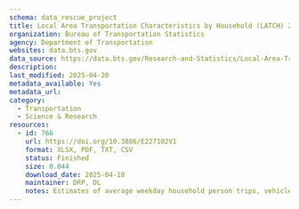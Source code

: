 ```yaml
---
schema: data_rescue_project 
title: Local Area Transportation Characteristics by Household (LATCH) 2009
organization: Bureau of Transportation Statistics
agency: Department of Transportation
websites: data.bts.gov
data_source: https://data.bts.gov/Research-and-Statistics/Local-Area-Transportation-Characteristics-by-House/frme-pssc/about_data
description: 
last_modified: 2025-04-20
metadata_available: Yes
metadata_url: 
category:
  - Transportation 
  - Science & Research 
resources:
  - id: 766
    url: https://doi.org/10.3886/E227102V1
    format: XLSX, PDF, TXT, CSV
    status: Finished
    size: 0.044
    download_date: 2025-04-18
    maintainer: DRP, DL
    notes: Estimates of average weekday household person trips, vehicle trips, person miles traveled, and vehicle miles traveled (per day), for all Census tracts in the United States for 2009.
---
```


